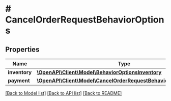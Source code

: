 # # CancelOrderRequestBehaviorOptions


## Properties 


Name | Type | Description | Notes
------------ | ------------- | ------------- | -------------
**inventory**| [**\OpenAPI\Client\Model\BehaviorOptionsInventory**](BehaviorOptionsInventory.md) |   | [optional]
**payment**| [**\OpenAPI\Client\Model\CancelOrderRequestBehaviorOptionsPayment**](CancelOrderRequestBehaviorOptionsPayment.md) |   | [optional]


[[Back to Model list]](../../README.md#models) [[Back to API list]](../../README.md#endpoints) [[Back to README]](../../README.md)

